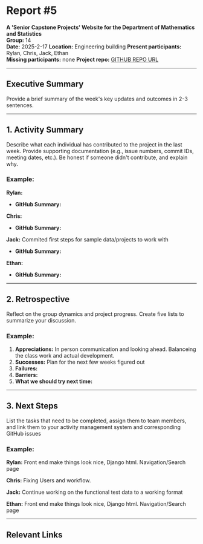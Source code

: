 # Report #5

**A 'Senior Capstone Projects' Website for the Department of Mathematics and Statistics**  
**Group:** 14  
**Date:** 2025-2-17 
**Location:**  Engineering building
**Present participants:** Rylan, Chris, Jack, Ethan  
**Missing participants:**  none
**Project repo:** [GITHUB REPO URL](https://github.com/Naalu/ds-senior-capstone-projects-website)  

---

## Executive Summary
Provide a brief summary of the week's key updates and outcomes in 2-3 sentences.

---

## 1. Activity Summary
Describe what each individual has contributed to the project in the last week. Provide supporting documentation (e.g., issue numbers, commit IDs, meeting dates, etc.). Be honest if someone didn't contribute, and explain why.

### Example:
**Rylan:**

- **GitHub Summary:** 

**Chris:**

- **GitHub Summary:** 

**Jack:**
Commited first steps for sample data/projects to work with
- **GitHub Summary:** 

**Ethan:**

- **GitHub Summary:** 
---

## 2. Retrospective
Reflect on the group dynamics and project progress. Create five lists to summarize your discussion.

### Example:
1. **Appreciations:** In person communication and looking ahead. Balanceing the class work and actual development. 
2. **Successes:** Plan for the next few weeks figured out
3. **Failures:** 
4. **Barriers:** 
5. **What we should try next time:** 

---

## 3. Next Steps
List the tasks that need to be completed, assign them to team members, and link them to your activity management system and corresponding GitHub issues

### Example:
**Rylan:** Front end make things look nice, Django html. Navigation/Search page

**Chris:** Fixing Users and workflow. 

**Jack:** Continue working on the functional test data to a working format

**Ethan:** Front end make things look nice, Django html. Navigation/Search page

---

## Relevant Links
